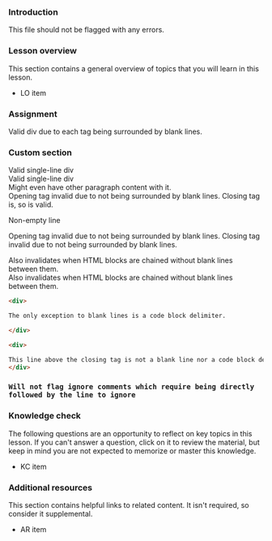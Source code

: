 ### Introduction

This file should not be flagged with any errors.

### Lesson overview

This section contains a general overview of topics that you will learn in this lesson.

- LO item

### Assignment

<div class="lesson-content__panel" markdown="1">

Valid div due to each tag being surrounded by blank lines.

</div>

### Custom section

<div>Valid single-line div</div>

<div>Valid single-line div</div>Might even have other <span>paragraph</span> content with it.

<div class="lesson-content__panel" markdown="1">
Opening tag invalid due to not being surrounded by blank lines.
Closing tag is, so is valid.

</div>

Non-empty line
<div class="lesson-content__panel" markdown="1">

Opening tag invalid due to not being surrounded by blank lines.
Closing tag invalid due to not being surrounded by blank lines.
</div>

<div>
Also invalidates when HTML blocks are chained without blank lines between them.
</div>
<div>
Also invalidates when HTML blocks are chained without blank lines between them.
</div>

```md
<div>

The only exception to blank lines is a code block delimiter.

</div>
```

```md
<div>

This line above the closing tag is not a blank line nor a code block delimiter, so this errors.
</div>
```

<!-- markdownlint-disable-next-line -->
### `Will not flag ignore comments which require being directly followed by the line to ignore`

### Knowledge check

The following questions are an opportunity to reflect on key topics in this lesson. If you can't answer a question, click on it to review the material, but keep in mind you are not expected to memorize or master this knowledge.

- KC item

### Additional resources

This section contains helpful links to related content. It isn't required, so consider it supplemental.

- AR item
